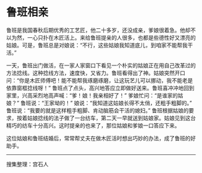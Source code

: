 # 鲁班相亲

鲁班是我国春秋后期优秀的工艺匠，他二十多岁，还没成亲，爹娘很着急。他却不以为然，一心只扑在木匠活上。来给鲁班提亲的人很多，也都是些德性好又漂亮的姑娘。可是，鲁班总是对娘说：“不行，这些姑娘我知道底儿，到咱家不能帮我干活。”

一天，鲁班出门做活，在一家人家窗口下看见一个朴实的姑娘正在用自己改革过的方法捻线。这种捻线方法，速度快，又省力。鲁班看得出了神。姑娘突然开口问：“你是木匠师傅吧！能不能帮我琢磨琢磨，让这玩艺儿可以挪动，我不能老是依靠窗框捻线呀！” 鲁班点了点头，高兴地答应立即做好送来。鲁班喜冲冲地回到家里，兴高采烈地高声喊：“爹！娘！我亲相好了！” 爹娘忙问：“是谁家的姑娘？” 鲁班说：“王家坳的！” 娘说：“我知道这姑娘长得不太俏，还粗手粗脚的。” 鲁班说：“我要的就是这样粗手粗脚、肯动脑筋会干活的媳妇。” 鲁班根据姑娘的要求，按着姑娘捻线的法子做了一台纺车，第二天一早就送到姑娘家。姑娘见到这台精巧的纺车十分高兴。这时提亲的也来了，那位姑娘和爹娘一口答应下来。

这位姑娘和鲁班结婚后，常常帮丈夫在做木匠活时想出巧妙的办法，成了鲁班的好助手。

---

搜集整理：宫石人